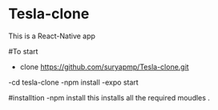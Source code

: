 # Tesla-clone
This is a React-Native app 



#To start 
- clone https://github.com/suryapmp/Tesla-clone.git

-cd tesla-clone 
-npm install
-expo start


#installtion 
-npm install this installs all the required moudles .
